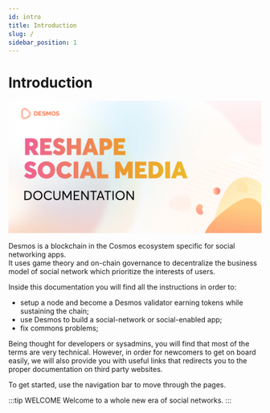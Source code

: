 ```yaml
---
id: intro
title: Introduction
slug: /
sidebar_position: 1
---
```

# Introduction

![cover](../../static/assets/cover.png)

Desmos is a blockchain in the Cosmos ecosystem specific for social networking apps.   
It uses game theory and on-chain governance to decentralize the business model of social network which prioritize
the interests of users.

Inside this documentation you will find all the instructions in order to:

- setup a node and become a Desmos validator earning tokens while sustaining the chain;
- use Desmos to build a social-network or social-enabled app;
- fix commons problems;

Being thought for developers or sysadmins, you will find that most of the terms are very technical. However, in order
for newcomers to get on board easily, we will also provide you with useful links that redirects you to the proper
documentation on third party websites.

To get started, use the navigation bar to move through the pages.

:::tip WELCOME
Welcome to a whole new era of social networks.
:::
